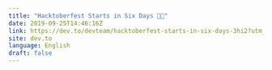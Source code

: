 ```yaml
---
title: "Hacktoberfest Starts in Six Days 🎃🎉"
date: 2019-09-25T14:46:16Z
link: https://dev.to/devteam/hacktoberfest-starts-in-six-days-3hi2?utm_medium=RSS&utm_source=news.12bit.vn
site: dev.to
language: English
draft: false
---
```

